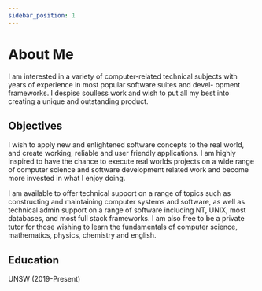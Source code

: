 ```yaml
---
sidebar_position: 1
---
```


# About Me

I am interested in a variety of computer-related
technical subjects with years of experience in most popular software suites and devel-
opment frameworks. I despise soulless work and wish to put all my best into creating a
unique and outstanding product.

## Objectives

I wish to apply new and enlightened software concepts to the real world, and create working, reliable and user friendly applications. I am highly inspired to have the chance to execute real worlds projects on a wide range of computer science and software development related work and become more invested in what I enjoy doing.

I am available to offer technical support on a range of topics such as constructing and
maintaining computer systems and software, as well as technical admin support on a range of
software including NT, UNIX, most databases, and most full stack frameworks. I am also
free to be a private tutor for those wishing to learn the fundamentals of computer science,
mathematics, physics, chemistry and english.

## Education

UNSW (2019-Present)
